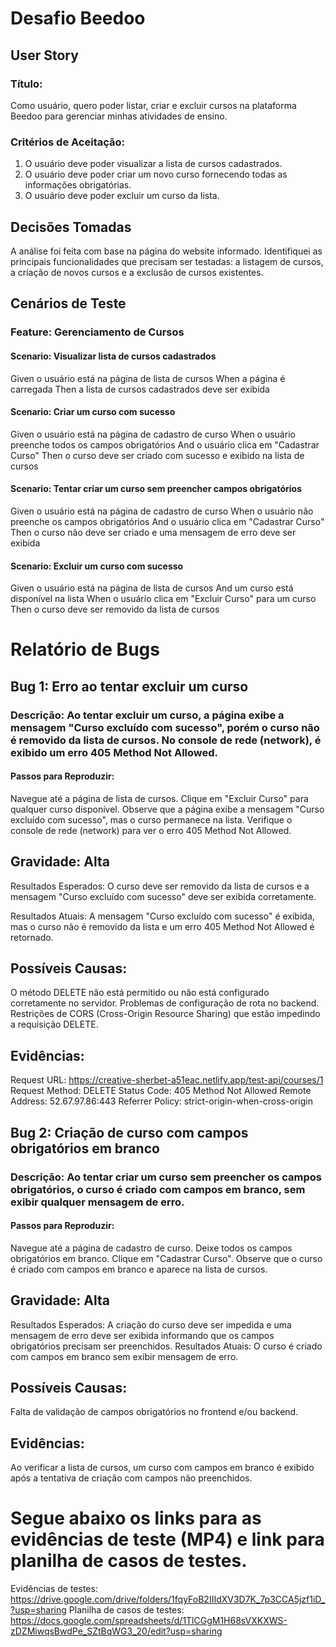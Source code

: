 # Desafio Beedoo

## User Story

### Título:
Como usuário, quero poder listar, criar e excluir cursos na plataforma Beedoo para gerenciar minhas atividades de ensino.

### Critérios de Aceitação:
1. O usuário deve poder visualizar a lista de cursos cadastrados.
2. O usuário deve poder criar um novo curso fornecendo todas as informações obrigatórias.
3. O usuário deve poder excluir um curso da lista.

## Decisões Tomadas
A análise foi feita com base na página do website informado. Identifiquei as principais funcionalidades que precisam ser testadas: a listagem de cursos, a criação de novos cursos e a exclusão de cursos existentes.

## Cenários de Teste

### Feature: Gerenciamento de Cursos

#### Scenario: Visualizar lista de cursos cadastrados
Given o usuário está na página de lista de cursos
When a página é carregada
Then a lista de cursos cadastrados deve ser exibida

#### Scenario: Criar um curso com sucesso
Given o usuário está na página de cadastro de curso
When o usuário preenche todos os campos obrigatórios
And o usuário clica em "Cadastrar Curso"
Then o curso deve ser criado com sucesso e exibido na lista de cursos

#### Scenario: Tentar criar um curso sem preencher campos obrigatórios
Given o usuário está na página de cadastro de curso
When o usuário não preenche os campos obrigatórios
And o usuário clica em "Cadastrar Curso"
Then o curso não deve ser criado e uma mensagem de erro deve ser exibida

#### Scenario: Excluir um curso com sucesso

Given o usuário está na página de lista de cursos
And um curso está disponível na lista
When o usuário clica em "Excluir Curso" para um curso
Then o curso deve ser removido da lista de cursos



# Relatório de Bugs
## Bug 1: Erro ao tentar excluir um curso
### Descrição: Ao tentar excluir um curso, a página exibe a mensagem "Curso excluído com sucesso", porém o curso não é removido da lista de cursos. No console de rede (network), é exibido um erro 405 Method Not Allowed.

#### Passos para Reproduzir:

Navegue até a página de lista de cursos.
Clique em "Excluir Curso" para qualquer curso disponível.
Observe que a página exibe a mensagem "Curso excluído com sucesso", mas o curso permanece na lista.
Verifique o console de rede (network) para ver o erro 405 Method Not Allowed.

## Gravidade: Alta

Resultados Esperados: O curso deve ser removido da lista de cursos e a mensagem "Curso excluído com sucesso" deve ser exibida corretamente.

Resultados Atuais: A mensagem "Curso excluído com sucesso" é exibida, mas o curso não é removido da lista e um erro 405 Method Not Allowed é retornado.

## Possíveis Causas:

O método DELETE não está permitido ou não está configurado corretamente no servidor.
Problemas de configuração de rota no backend.
Restrições de CORS (Cross-Origin Resource Sharing) que estão impedindo a requisição DELETE.

## Evidências:

Request URL: https://creative-sherbet-a51eac.netlify.app/test-api/courses/1
Request Method: DELETE
Status Code: 405 Method Not Allowed
Remote Address: 52.67.97.86:443
Referrer Policy: strict-origin-when-cross-origin


## Bug 2: Criação de curso com campos obrigatórios em branco
### Descrição: Ao tentar criar um curso sem preencher os campos obrigatórios, o curso é criado com campos em branco, sem exibir qualquer mensagem de erro.

#### Passos para Reproduzir:

Navegue até a página de cadastro de curso.
Deixe todos os campos obrigatórios em branco.
Clique em "Cadastrar Curso".
Observe que o curso é criado com campos em branco e aparece na lista de cursos.

## Gravidade: Alta

Resultados Esperados: A criação do curso deve ser impedida e uma mensagem de erro deve ser exibida informando que os campos obrigatórios precisam ser preenchidos.
Resultados Atuais: O curso é criado com campos em branco sem exibir mensagem de erro.

## Possíveis Causas:

Falta de validação de campos obrigatórios no frontend e/ou backend.

## Evidências:
Ao verificar a lista de cursos, um curso com campos em branco é exibido após a tentativa de criação com campos não preenchidos.



# Segue abaixo os links para as evidências de teste (MP4) e link para planilha de casos de testes.

Evidências de testes: https://drive.google.com/drive/folders/1fqyFoB2IIIdXV3D7K_7p3CCA5jzf1iD_?usp=sharing
Planilha de casos de testes: https://docs.google.com/spreadsheets/d/1TlCGgM1H68sVXKXWS-zDZMiwqsBwdPe_SZtBqWG3_20/edit?usp=sharing
